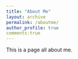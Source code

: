 ```yaml
---
title: "About Me"
layout: archive
permalink: /aboutme/
author_profile: true
comments:true
---
```


This is a page all about me.